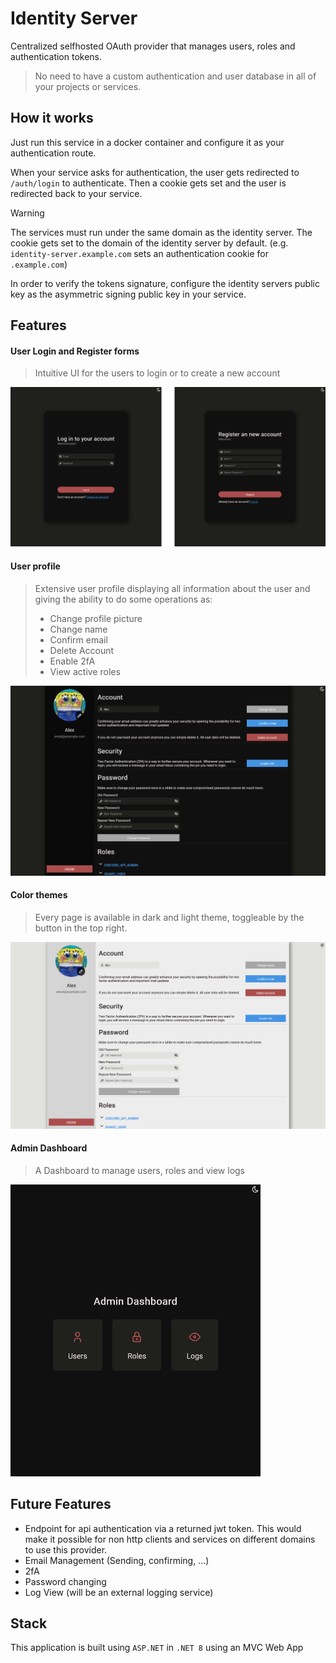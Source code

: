 # Identity Server
Centralized selfhosted OAuth provider that manages users, roles and authentication tokens.
> No need to have a custom authentication and user database in all of your projects or services.

## How it works
Just run this service in a docker container and configure it as your authentication route.

When your service asks for authentication, the user gets redirected to `/auth/login` to authenticate. Then a cookie gets set and the user is redirected back to your service.

> [!WARNING]
> The services must run under the same domain as the identity server. The cookie gets set to the domain of the identity server by default. (e.g. `identity-server.example.com` sets an authentication cookie for `.example.com`)

In order to verify the tokens signature, configure the identity servers public key as the asymmetric signing public key in your service.

## Features

#### User Login and Register forms
>Intuitive UI for the users to login or to create a new account

![Login and register form](./assets/login-page.png)

#### User profile
>Extensive user profile displaying all information about the user and giving the ability to do some operations as:
>- Change profile picture
>- Change name
>- Confirm email
>- Delete Account
>- Enable 2fA
>- View active roles

![user profile](./assets/profile-dark.png)

#### Color themes
>Every page is available in dark and light theme, toggleable by the button in the top right.

![user profile in light mode](./assets/profile-light.png)

#### Admin Dashboard
> A Dashboard to manage users, roles and view logs

<img src='./assets/admin.png' alt='admin-dashboard' width=400>

## Future Features
- Endpoint for api authentication via a returned jwt token. This would make it possible for non http clients and services on different domains to use this provider.
- Email Management (Sending, confirming, ...)
- 2fA
- Password changing
- Log View (will be an external logging service)

## Stack
This application is built using `ASP.NET` in `.NET 8` using an MVC Web App
